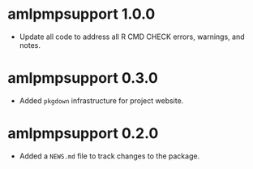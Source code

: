 # amlpmpsupport 1.0.0

* Update all code to address all R CMD CHECK errors, warnings, and notes.

# amlpmpsupport 0.3.0

* Added `pkgdown` infrastructure for project website.

# amlpmpsupport 0.2.0

* Added a `NEWS.md` file to track changes to the package.
